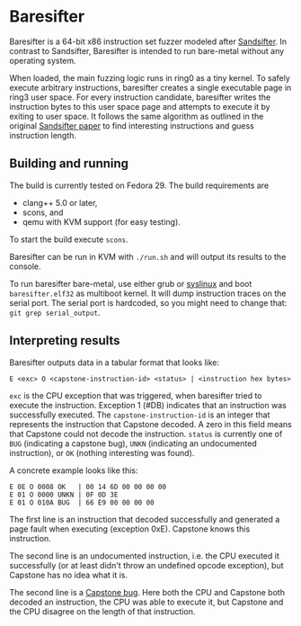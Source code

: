 # Baresifter

Baresifter is a 64-bit x86 instruction set fuzzer modeled
after [Sandsifter](https://github.com/xoreaxeaxeax/sandsifter). In contrast to
Sandsifter, Baresifter is intended to run bare-metal without any operating
system.

When loaded, the main fuzzing logic runs in ring0 as a tiny kernel. To safely
execute arbitrary instructions, baresifter creates a single executable page in
ring3 user space. For every instruction candidate, baresifter writes the
instruction bytes to this user space page and attempts to execute it by exiting
to user space. It follows the same algorithm as outlined in the original
[Sandsifter paper](https://github.com/xoreaxeaxeax/sandsifter/blob/master/references/domas_breaking_the_x86_isa_wp.pdf) to find interesting instructions and guess instruction length.

## Building and running

The build is currently tested on Fedora 29. The build requirements are

- clang++ 5.0 or later,
- scons, and
- qemu with KVM support (for easy testing).

To start the build execute `scons`.

Baresifter can be run in KVM with `./run.sh` and will output its results to the
console.

To run baresifter bare-metal, use either grub or
[syslinux](https://www.syslinux.org/wiki/index.php?title=Mboot.c32) and boot
`baresifter.elf32` as multiboot kernel. It will dump instruction traces on the
serial port. The serial port is hardcoded, so you might need to change that:
`git grep serial_output`.

## Interpreting results

Baresifter outputs data in a tabular format that looks like:

```
E <exc> O <capstone-instruction-id> <status> | <instruction hex bytes>
```

`exc` is the CPU exception that was triggered, when baresifter tried to execute
the instruction. Exception 1 (#DB) indicates that an instruction was
successfully executed. The `capstone-instruction-id` is an integer that
represents the instruction that Capstone decoded. A zero in this field means
that Capstone could not decode the instruction. `status` is currently one of
`BUG` (indicating a capstone bug), `UNKN` (indicating an undocumented
instruction), or `OK` (nothing interesting was found).

A concrete example looks like this:

```
E 0E O 0008 OK   | 00 14 6D 00 00 00 00
E 01 O 0000 UNKN | 0F 0D 3E
E 01 O 010A BUG  | 66 E9 00 00 00 00
```

The first line is an instruction that decoded successfully and generated a page
fault when executing (exception 0xE). Capstone knows this instruction.

The second line is an undocumented instruction, i.e. the CPU executed it
successfully (or at least didn't throw an undefined opcode exception), but
Capstone has no idea what it is.

The second line is
a [Capstone bug](https://github.com/aquynh/capstone/pull/776). Here both the CPU
and Capstone both decoded an instruction, the CPU was able to execute it, but
Capstone and the CPU disagree on the length of that instruction.
